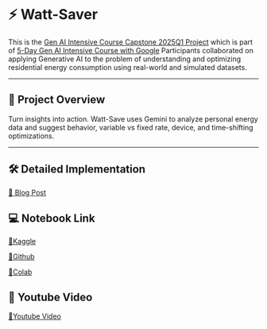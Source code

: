 
# ⚡ Watt-Saver

This is the [Gen AI Intensive Course Capstone 2025Q1 Project](https://www.kaggle.com/competitions/gen-ai-intensive-course-capstone-2025q1) which is part of [5-Day Gen AI Intensive Course with Google](https://rsvp.withgoogle.com/events/google-generative-ai-intensive_2025q1)
Participants collaborated on applying Generative AI to the problem of understanding and optimizing residential energy consumption using real-world and simulated datasets.

---

## 🧠 Project Overview

Turn insights into action. Watt-Save uses Gemini to analyze personal energy data and suggest behavior, variable vs fixed rate, device, and time-shifting optimizations.

---

## 🛠️ Detailed Implementation
[🔗 Blog Post](https://jimkw1kx.github.io/blog/2015/04/20/kaggle.html)

## 💻 Notebook Link

[🔗Kaggle](https://www.kaggle.com/code/jimkwikx/watt-saver-personalized-energy)

[🔗Github](/Notebook/watt-saver-personalized-energy-jim.ipynb) 

[🔗Colab](https://colab.research.google.com/drive/1_r5exsc9STtdv8GOyd5xIvDEgD5Q04iW?usp=sharing)   

## 🎥 Youtube Video
[🔗Youtube Video](https://www.youtube.com/watch?v=xchAEGdZtQw)

